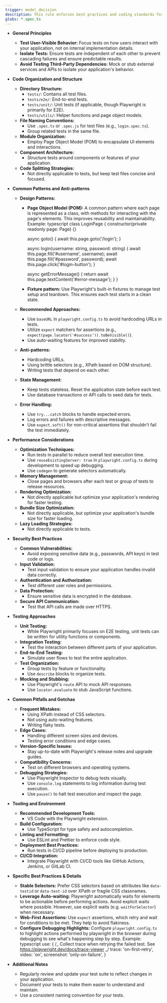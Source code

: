 ```yaml
---
trigger: model_decision
description: This rule enforces best practices and coding standards for Playwright tests, including stable selectors, test isolation, user-centric testing, and performance considerations.
globs: *.spec.ts
---
```


- **General Principles**
  - **Test User-Visible Behavior:** Focus tests on how users interact with your application, not on internal implementation details.
  - **Isolate Tests:** Ensure tests are independent of each other to prevent cascading failures and ensure predictable results.
  - **Avoid Testing Third-Party Dependencies:** Mock or stub external services and APIs to isolate your application's behavior.

- **Code Organization and Structure**
  - **Directory Structure:**
    - `tests/`: Contains all test files.
    - `tests/e2e/`: End-to-end tests.
    - `tests/unit/`: Unit tests (if applicable, though Playwright is primarily for E2E).
    - `tests/utils/`: Helper functions and page object models.
  - **File Naming Conventions:**
    - Use `.spec.ts` or `.spec.js` for test files (e.g., `login.spec.ts`).
    - Group related tests in the same file.
  - **Module Organization:**
    - Employ Page Object Model (POM) to encapsulate UI elements and interactions.
  - **Component Architecture:**
    - Structure tests around components or features of your application.
  - **Code Splitting Strategies:**
    - Not directly applicable to tests, but keep test files concise and focused.

- **Common Patterns and Anti-patterns**
  - **Design Patterns:**
    - **Page Object Model (POM):** A common pattern where each page is represented as a class, with methods for interacting with the page's elements. This improves reusability and maintainability. Example:
      typescript
      class LoginPage {
      constructor(private readonly page: Page) {}

      async goto() {
      await this.page.goto('/login');
      }

      async login(username: string, password: string) {
      await this.page.fill('#username', username);
      await this.page.fill('#password', password);
      await this.page.click('#login-button');
      }

      async getErrorMessage() {
      return await this.page.textContent('#error-message');
      }
      }

    - **Fixture pattern:** Use Playwright's built-in fixtures to manage test setup and teardown. This ensures each test starts in a clean state.

  - **Recommended Approaches:**
    - Use `baseURL` in `playwright.config.ts` to avoid hardcoding URLs in tests.
    - Utilize `expect` matchers for assertions (e.g., `expect(page.locator('#success')).toBeVisible()`).
    - Use auto-waiting features for improved stability.
  - **Anti-patterns:**
    - Hardcoding URLs.
    - Using brittle selectors (e.g., XPath based on DOM structure).
    - Writing tests that depend on each other.
  - **State Management:**
    - Keep tests stateless. Reset the application state before each test.
    - Use database transactions or API calls to seed data for tests.
  - **Error Handling:**
    - Use `try...catch` blocks to handle expected errors.
    - Log errors and failures with descriptive messages.
    - Use `expect.soft()` for non-critical assertions that shouldn't fail the test immediately.

- **Performance Considerations**
  - **Optimization Techniques:**
    - Run tests in parallel to reduce overall test execution time.
    - Use `reuseExistingServer: true` in `playwright.config.ts` during development to speed up debugging.
    - Use `codegen` to generate selectors automatically.
  - **Memory Management:**
    - Close pages and browsers after each test or group of tests to release resources.
  - **Rendering Optimization:**
    - Not directly applicable but optimize your application's rendering for faster testing.
  - **Bundle Size Optimization:**
    - Not directly applicable, but optimize your application's bundle size for faster loading.
  - **Lazy Loading Strategies:**
    - Not directly applicable to tests.

- **Security Best Practices**
  - **Common Vulnerabilities:**
    - Avoid exposing sensitive data (e.g., passwords, API keys) in test code or logs.
  - **Input Validation:**
    - Test input validation to ensure your application handles invalid data correctly.
  - **Authentication and Authorization:**
    - Test different user roles and permissions.
  - **Data Protection:**
    - Ensure sensitive data is encrypted in the database.
  - **Secure API Communication:**
    - Test that API calls are made over HTTPS.

- **Testing Approaches**
  - **Unit Testing:**
    - While Playwright primarily focuses on E2E testing, unit tests can be written for utility functions or components.
  - **Integration Testing:**
    - Test the interaction between different parts of your application.
  - **End-to-End Testing:**
    - Simulate user flows to test the entire application.
  - **Test Organization:**
    - Group tests by feature or functionality.
    - Use `describe` blocks to organize tests.
  - **Mocking and Stubbing:**
    - Use Playwright's `route` API to mock API responses.
    - Use `locator.evaluate` to stub JavaScript functions.

- **Common Pitfalls and Gotchas**
  - **Frequent Mistakes:**
    - Using XPath instead of CSS selectors.
    - Not using auto-waiting features.
    - Writing flaky tests.
  - **Edge Cases:**
    - Handling different screen sizes and devices.
    - Testing error conditions and edge cases.
  - **Version-Specific Issues:**
    - Stay up-to-date with Playwright's release notes and upgrade guides.
  - **Compatibility Concerns:**
    - Test on different browsers and operating systems.
  - **Debugging Strategies:**
    - Use Playwright Inspector to debug tests visually.
    - Use `console.log` statements to log information during test execution.
    - Use `pause()` to halt test execution and inspect the page.

- **Tooling and Environment**
  - **Recommended Development Tools:**
    - VS Code with the Playwright extension.
  - **Build Configuration:**
    - Use TypeScript for type safety and autocompletion.
  - **Linting and Formatting:**
    - Use ESLint and Prettier to enforce code style.
  - **Deployment Best Practices:**
    - Run tests in CI/CD pipeline before deploying to production.
  - **CI/CD Integration:**
    - Integrate Playwright with CI/CD tools like GitHub Actions, Jenkins, or GitLab CI.

- **Specific Best Practices & Details**
  - **Stable Selectors:** Prefer CSS selectors based on attributes like `data-testid` or `data-test-id` over XPath or fragile CSS classnames.
  - **Leverage Auto-waiting:** Playwright automatically waits for elements to be actionable before performing actions. Avoid explicit waits where possible. However, use explicit waits (e.g. `waitForSelector`) when necessary.
  - **Web-First Assertions:** Use `expect` assertions, which retry and wait for conditions to be met. They help to avoid flakiness.
  - **Configure Debugging Highlights:** Configure `playwright.config.ts` to highlight actions performed by playwright in the browser during debugging to see what's happening step by step. Example:
    typescript
    use: {
    /_ Collect trace when retrying the failed test. See https://playwright.dev/docs/trace-viewer _/
    trace: 'on-first-retry',
    video: 'on',
    screenshot: 'only-on-failure',
    }

- **Additional Notes**
  - Regularly review and update your test suite to reflect changes in your application.
  - Document your tests to make them easier to understand and maintain.
  - Use a consistent naming convention for your tests.

